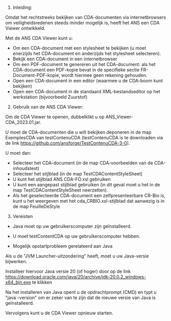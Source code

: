 ﻿1. Inleiding:

Omdat het rechtstreeks bekijken van CDA-documenten via internetbrowsers om veiligheidsredenen steeds minder mogelijk is, heeft het ANS een CDA Viewer ontwikkeld.

Met de ANS CDA Viewer kunt u:

- Om een ​​CDA-document met een stylesheet te bekijken (u moet enerzijds het CDA-document en anderzijds het stylesheet selecteren).
- Bekijk een CDA-document in een internetbrowser
- Om een ​​PDF-document te genereren uit het CDA-document: als het CDA-document een PDF-kopie bevat in de specifieke sectie FR-Document-PDF-kopie, wordt hiermee geen rekening gehouden.
- Open een CDA-document in een editor (waarmee u de CDA-boom kunt bekijken)
- Open een CDA-document in de standaard XML-bestandseditor op het werkstation (bijvoorbeeld Zuurstof)

2. Gebruik van de ANS CDA Viewer:

Om de CDA Viewer te openen, dubbelklikt u op ANS_Viewer-CDA_2023.01.jar.

U moet de CDA-documenten die u wilt bekijken deponeren in de map ExemplesCDA van testContenuCDA (testContenuCDA is te downloaden via de link https://github.com/ansforge/TestContenuCDA-3-0).

U moet dan:

- Selecteer het CDA-document (in de map CDA-voorbeelden van de CDA-inhoudstest)
- Selecteer het stijlblad (in de map TestCDAContentStyleSheet)
- U kunt het stijlblad ANS CDA-FO.xsl gebruiken
- U kunt een aangepast stijlblad gebruiken (in dit geval moet u het in de map TestCDAContentStyleSheet neerzetten).
- Als het geselecteerde CDA-document een zelfpresenteerbare CR-Bio is, kunt u het weergeven met het cda_CRBIO.xsl-stijlblad dat aanwezig is in de map FeuilleDeStyle

3. Vereisten

- Java moet op uw gebruikerscomputer zijn geïnstalleerd.

- U moet testContentCDA op uw gebruikerscomputer hebben.

- Mogelijk opstartprobleem gerelateerd aan Java

Als u de "JVM Launcher-uitzondering" heeft, moet u uw Java-versie bijwerken.

Installeer hiervoor Java versie 20 (of hoger) door op de link https://download.oracle.com/java/20/archive/jdk-20.0.2_windows-x64_bin.exe te klikken

Na het installeren van Java opent u de opdrachtprompt (CMD) en typt u "java -version" om er zeker van te zijn dat de nieuwe versie van Java is geïnstalleerd.

Vervolgens kunt u de CDA Viewer opnieuw starten.